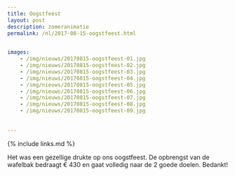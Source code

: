 ```yaml
---
title: Oogstfeest
layout: post
description: zomeranimatie
permalink: /nl/2017-08-15-oogstfeest.html

    
images: 
    - /img/nieuws/20170815-oogstfeest-01.jpg
    - /img/nieuws/20170815-oogstfeest-02.jpg
    - /img/nieuws/20170815-oogstfeest-03.jpg
    - /img/nieuws/20170815-oogstfeest-04.jpg
    - /img/nieuws/20170815-oogstfeest-05.jpg
    - /img/nieuws/20170815-oogstfeest-06.jpg
    - /img/nieuws/20170815-oogstfeest-07.jpg
    - /img/nieuws/20170815-oogstfeest-08.jpg
    - /img/nieuws/20170815-oogstfeest-09.jpg    
    
    
---
```


{% include links.md %}

Het was een gezellige drukte op ons oogstfeest. De opbrengst van de wafelbak bedraagt € 430 en gaat volledig naar de 2 goede doelen. Bedankt!



